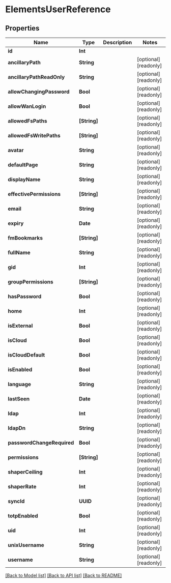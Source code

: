 # ElementsUserReference

## Properties

Name | Type | Description | Notes
------------ | ------------- | ------------- | -------------
**id** | **Int** |  | 
**ancillaryPath** | **String** |  | [optional] [readonly] 
**ancillaryPathReadOnly** | **String** |  | [optional] [readonly] 
**allowChangingPassword** | **Bool** |  | [optional] [readonly] 
**allowWanLogin** | **Bool** |  | [optional] [readonly] 
**allowedFsPaths** | **[String]** |  | [optional] [readonly] 
**allowedFsWritePaths** | **[String]** |  | [optional] [readonly] 
**avatar** | **String** |  | [optional] [readonly] 
**defaultPage** | **String** |  | [optional] [readonly] 
**displayName** | **String** |  | [optional] [readonly] 
**effectivePermissions** | **[String]** |  | [optional] [readonly] 
**email** | **String** |  | [optional] [readonly] 
**expiry** | **Date** |  | [optional] [readonly] 
**fmBookmarks** | **[String]** |  | [optional] [readonly] 
**fullName** | **String** |  | [optional] [readonly] 
**gid** | **Int** |  | [optional] [readonly] 
**groupPermissions** | **[String]** |  | [optional] [readonly] 
**hasPassword** | **Bool** |  | [optional] [readonly] 
**home** | **Int** |  | [optional] [readonly] 
**isExternal** | **Bool** |  | [optional] [readonly] 
**isCloud** | **Bool** |  | [optional] [readonly] 
**isCloudDefault** | **Bool** |  | [optional] [readonly] 
**isEnabled** | **Bool** |  | [optional] [readonly] 
**language** | **String** |  | [optional] [readonly] 
**lastSeen** | **Date** |  | [optional] [readonly] 
**ldap** | **Int** |  | [optional] [readonly] 
**ldapDn** | **String** |  | [optional] [readonly] 
**passwordChangeRequired** | **Bool** |  | [optional] [readonly] 
**permissions** | **[String]** |  | [optional] [readonly] 
**shaperCeiling** | **Int** |  | [optional] [readonly] 
**shaperRate** | **Int** |  | [optional] [readonly] 
**syncId** | **UUID** |  | [optional] [readonly] 
**totpEnabled** | **Bool** |  | [optional] [readonly] 
**uid** | **Int** |  | [optional] [readonly] 
**unixUsername** | **String** |  | [optional] [readonly] 
**username** | **String** |  | [optional] [readonly] 

[[Back to Model list]](../#documentation-for-models) [[Back to API list]](../#documentation-for-api-endpoints) [[Back to README]](../)


